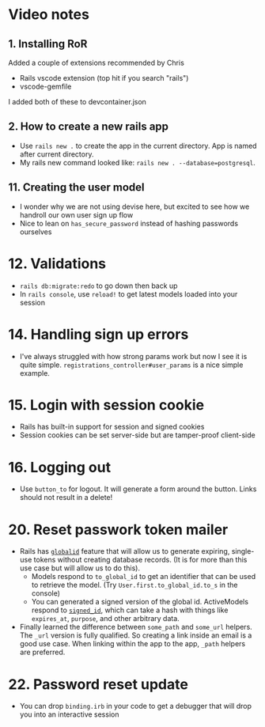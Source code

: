 # Video notes

## 1. Installing RoR

Added a couple of extensions recommended by Chris

- Rails vscode extension (top hit if you search "rails")
- vscode-gemfile

I added both of these to devcontainer.json

## 2. How to create a new rails app

- Use `rails new .` to create the app in the current directory. App is named after current directory.
- My rails new command looked like: `rails new . --database=postgresql`.

## 11. Creating the user model

- I wonder why we are not using devise here, but excited to see how we handroll our own user sign up flow
- Nice to lean on `has_secure_password` instead of hashing passwords ourselves

# 12. Validations

- `rails db:migrate:redo` to go down then back up
- In `rails console`, use `reload!` to get latest models loaded into your session

# 14. Handling sign up errors

- I've always struggled with how strong params work but now I see it is quite simple. `registrations_controller#user_params` is a nice simple example.

# 15. Login with session cookie

- Rails has built-in support for session and signed cookies
- Session cookies can be set server-side but are tamper-proof client-side

# 16. Logging out

- Use `button_to` for logout. It will generate a form around the button. Links should not result in a delete!

# 20. Reset passwork token mailer

- Rails has [`globalid`](https://github.com/rails/globalid) feature that will allow us to generate expiring, single-use tokens without creating database records. (It is for more than this use case but will allow us to do this).
  - Models respond to `to_global_id` to get an identifier that can be used to retrieve the model. (Try `User.first.to_global_id.to_s` in the console)
  - You can generated a signed version of the global id. ActiveModels respond to [`signed_id`](https://blog.saeloun.com/2020/05/20/rails-6-1-adds-support-for-signed-ids-to-active-record.html), which can take a hash with things like `expires_at`, `purpose`, and other arbitrary data.
- Finally learned the difference between `some_path` and `some_url` helpers. The `_url` version is fully qualified. So creating a link inside an email is a good use case. When linking within the app to the app, `_path` helpers are preferred.

# 22. Password reset update

- You can drop `binding.irb` in your code to get a debugger that will drop you into an interactive session
